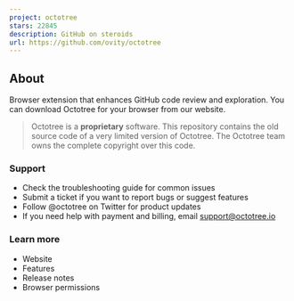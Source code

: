 ```yaml
---
project: octotree
stars: 22845
description: GitHub on steroids
url: https://github.com/ovity/octotree
---
```


About
-----

Browser extension that enhances GitHub code review and exploration. You can download Octotree for your browser from our website.

> Octotree is a **proprietary** software. This repository contains the old source code of a very limited version of Octotree. The Octotree team owns the complete copyright over this code.

### Support

-   Check the troubleshooting guide for common issues
-   Submit a ticket if you want to report bugs or suggest features
-   Follow @octotree on Twitter for product updates
-   If you need help with payment and billing, email support@octotree.io

### Learn more

-   Website
-   Features
-   Release notes
-   Browser permissions
